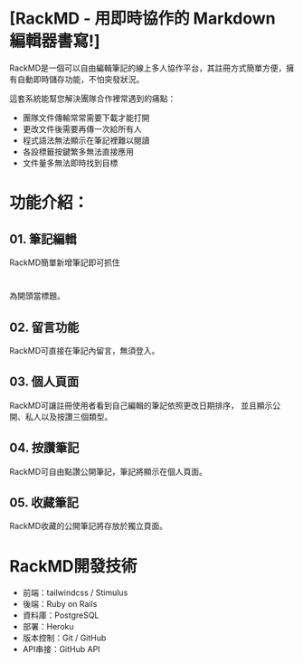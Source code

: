 # [RackMD - 用即時協作的 Markdown 編輯器書寫!]
RackMD是一個可以自由編輯筆記的線上多人協作平台，其註冊方式簡單方便，擁有自動即時儲存功能，不怕突發狀況。

這套系統能幫您解決團隊合作裡常遇到的痛點：
- 團隊文件傳輸常常需要下載才能打開
- 更改文件後需要再傳一次給所有人
- 程式語法無法顯示在筆記裡難以閱讀
- 各設標籤按鍵繁多無法直接應用
- 文件量多無法即時找到目標

# 功能介紹：

## 01. 筆記編輯

RackMD簡單新增筆記即可抓住<h1></h1>為開頭當標題。

## 02. 留言功能

RackMD可直接在筆記內留言，無須登入。

## 03. 個人頁面

RackMD可讓註冊使用者看到自己編輯的筆記依照更改日期排序，
並且顯示公開、私人以及按讚三個類型。

## 04. 按讚筆記

RackMD可自由點讚公開筆記，筆記將顯示在個人頁面。

## 05. 收藏筆記

RackMD收藏的公開筆記將存放於獨立頁面。

# RackMD開發技術  

- 前端：tailwindcss / Stimulus
- 後端：Ruby on Rails
- 資料庫：PostgreSQL
- 部署：Heroku
- 版本控制：Git / GitHub
- API串接：GitHub API
